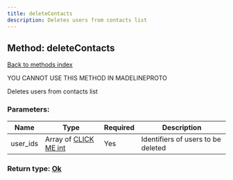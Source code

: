 ```yaml
---
title: deleteContacts
description: Deletes users from contacts list
---
```

## Method: deleteContacts  
[Back to methods index](index.md)


YOU CANNOT USE THIS METHOD IN MADELINEPROTO


Deletes users from contacts list

### Parameters:

| Name     |    Type       | Required | Description |
|----------|---------------|----------|-------------|
|user\_ids|Array of [CLICK ME int](../types/int.md) | Yes|Identifiers of users to be deleted|


### Return type: [Ok](../types/Ok.md)

